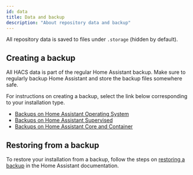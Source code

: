 ```yaml
---
id: data
title: Data and backup
description: "About repository data and backup"
---
```


All repository data is saved to files under `.storage` (hidden by default).

## Creating a backup

All HACS data is part of the regular Home Assistant backup. Make sure to regularly backup Home Assistant and store the backup files somewhere safe. 

For instructions on creating a backup, select the link below corresponding to your installation type.

- [Backups on Home Assistant Operating System](https://www.home-assistant.io/common-tasks/os/#backups)
- [Backups on Home Assistant Supervised](https://www.home-assistant.io/common-tasks/supervised/#backups)
- [Backups on Home Assistant Core and Container](https://www.home-assistant.io/integrations/backup/)

## Restoring from a backup

To restore your installation from a backup, follow the steps on [restoring a backup](https://www.home-assistant.io/integrations/backup/#restoring-a-backup) in the Home Assistant documentation.
